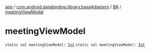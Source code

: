 [app](../../index.md) / [com.android.databinding.library.baseAdapters](../index.md) / [BR](index.md) / [meetingViewModel](./meeting-view-model.md)

# meetingViewModel

`static val meetingViewModel: `[`Int`](https://kotlinlang.org/api/latest/jvm/stdlib/kotlin/-int/index.html)
`static val meetingViewModel: `[`Int`](https://kotlinlang.org/api/latest/jvm/stdlib/kotlin/-int/index.html)